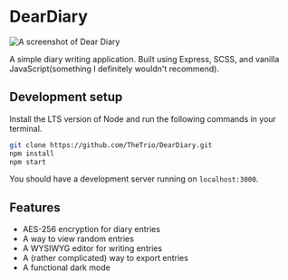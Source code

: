 # DearDiary

![A screenshot of Dear Diary](https://i.imgur.com/ncOF8RR.png)

A simple diary writing application. Built using Express, SCSS, and vanilla JavaScript(something I definitely wouldn't recommend).

## Development setup

Install the LTS version of Node and run the following commands in your terminal.

```bash
git clone https://github.com/TheTrio/DearDiary.git
npm install
npm start
```

You should have a development server running on `localhost:3000`.

## Features

-   AES-256 encryption for diary entries
-   A way to view random entries
-   A WYSIWYG editor for writing entries
-   A (rather complicated) way to export entries
-   A functional dark mode

